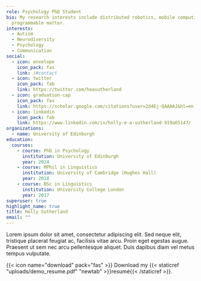 ```yaml
---
role: Psychology PhD Student
bio: My research interests include distributed robotics, mobile computing and
  programmable matter.
interests:
  - Autism
  - Neurodiversity
  - Psychology
  - Communication
social:
  - icon: envelope
    icon_pack: fas
    link: /#contact
  - icon: twitter
    icon_pack: fab
    link: https://twitter.com/heasutherland
  - icon: graduation-cap
    icon_pack: fas
    link: https://scholar.google.com/citations?user=2d4Ej-QAAAAJ&hl=en
  - icon: linkedin
    icon_pack: fab
    link: https://www.linkedin.com/in/holly-e-a-sutherland-919a65147/
organizations:
  - name: University of Edinburgh
education:
  courses:
    - course: PhD in Psychology
      institution: University of Edinburgh
      year: 2024
    - course: MPhil in Linguistics
      institution: University of Cambridge (Hughes Hall)
      year: 2018
    - course: BSc in Linguistics
      institution: University College London
      year: 2017
superuser: true
highlight_name: true
title: Holly Sutherland
email: ""
---
```

Lorem ipsum dolor sit amet, consectetur adipiscing elit. Sed neque elit, tristique placerat feugiat ac, facilisis vitae arcu. Proin eget egestas augue. Praesent ut sem nec arcu pellentesque aliquet. Duis dapibus diam vel metus tempus vulputate.

{{< icon name="download" pack="fas" >}} Download my {{< staticref "uploads/demo_resume.pdf" "newtab" >}}resumé{{< /staticref >}}.